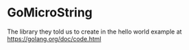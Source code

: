 # GoMicroString

The library they told us to create in the hello world example at https://golang.org/doc/code.html
